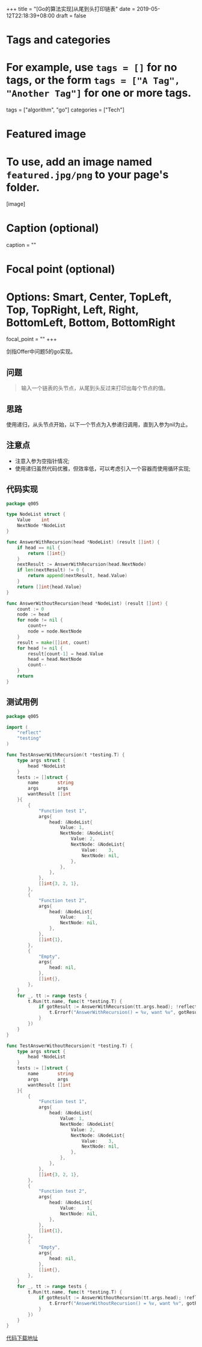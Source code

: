 +++
title = "[Go的算法实现]从尾到头打印链表"
date = 2019-05-12T22:18:39+08:00
draft = false

# Tags and categories
# For example, use `tags = []` for no tags, or the form `tags = ["A Tag", "Another Tag"]` for one or more tags.
tags = ["algorithm", "go"]
categories = ["Tech"]

# Featured image
# To use, add an image named `featured.jpg/png` to your page's folder. 
[image]
  # Caption (optional)
  caption = ""

  # Focal point (optional)
  # Options: Smart, Center, TopLeft, Top, TopRight, Left, Right, BottomLeft, Bottom, BottomRight
  focal_point = ""
+++

剑指Offer中问题5的go实现。

<!--more-->

## 问题

> 输入一个链表的头节点，从尾到头反过来打印出每个节点的值。

## 思路

使用递归，从头节点开始，以下一个节点为入参递归调用，直到入参为nil为止。

## 注意点

- 注意入参为空指针情况;
- 使用递归虽然代码优雅，但效率低，可以考虑引入一个容器而使用循环实现;

## 代码实现

```go
package q005

type NodeList struct {
	Value    int
	NextNode *NodeList
}

func AnswerWithRecursion(head *NodeList) (result []int) {
	if head == nil {
		return []int{}
	}
	nextResult := AnswerWithRecursion(head.NextNode)
	if len(nextResult) != 0 {
		return append(nextResult, head.Value)
	}
	return []int{head.Value}
}

func AnswerWithoutRecursion(head *NodeList) (result []int) {
	count := 0
	node := head
	for node != nil {
		count++
		node = node.NextNode
	}
	result = make([]int, count)
	for head != nil {
		result[count-1] = head.Value
		head = head.NextNode
		count--
	}
	return
}
```

## 测试用例

```go
package q005

import (
	"reflect"
	"testing"
)

func TestAnswerWithRecursion(t *testing.T) {
	type args struct {
		head *NodeList
	}
	tests := []struct {
		name       string
		args       args
		wantResult []int
	}{
		{
			"Function test 1",
			args{
				head: &NodeList{
					Value: 1,
					NextNode: &NodeList{
						Value: 2,
						NextNode: &NodeList{
							Value:    3,
							NextNode: nil,
						},
					},
				},
			},
			[]int{3, 2, 1},
		},
		{
			"Function test 2",
			args{
				head: &NodeList{
					Value:    1,
					NextNode: nil,
				},
			},
			[]int{1},
		},
		{
			"Empty",
			args{
				head: nil,
			},
			[]int{},
		},
	}
	for _, tt := range tests {
		t.Run(tt.name, func(t *testing.T) {
			if gotResult := AnswerWithRecursion(tt.args.head); !reflect.DeepEqual(gotResult, tt.wantResult) {
				t.Errorf("AnswerWithRecursion() = %v, want %v", gotResult, tt.wantResult)
			}
		})
	}
}

func TestAnswerWithoutRecursion(t *testing.T) {
	type args struct {
		head *NodeList
	}
	tests := []struct {
		name       string
		args       args
		wantResult []int
	}{
		{
			"Function test 1",
			args{
				head: &NodeList{
					Value: 1,
					NextNode: &NodeList{
						Value: 2,
						NextNode: &NodeList{
							Value:    3,
							NextNode: nil,
						},
					},
				},
			},
			[]int{3, 2, 1},
		},
		{
			"Function test 2",
			args{
				head: &NodeList{
					Value:    1,
					NextNode: nil,
				},
			},
			[]int{1},
		},
		{
			"Empty",
			args{
				head: nil,
			},
			[]int{},
		},
	}
	for _, tt := range tests {
		t.Run(tt.name, func(t *testing.T) {
			if gotResult := AnswerWithoutRecursion(tt.args.head); !reflect.DeepEqual(gotResult, tt.wantResult) {
				t.Errorf("AnswerWithoutRecursion() = %v, want %v", gotResult, tt.wantResult)
			}
		})
	}
}
```

[代码下载地址](https://github.com/leoryu/AGym/tree/master/sword/q005)